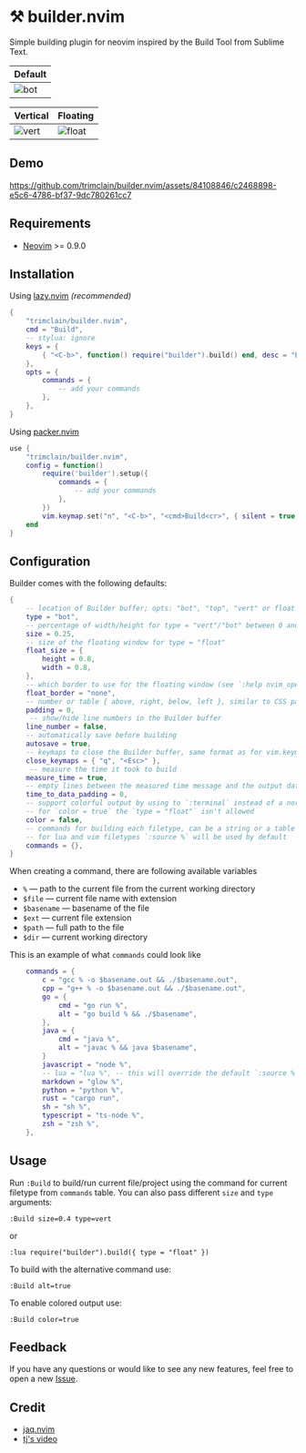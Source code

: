 # ⚒️ builder.nvim
Simple building plugin for neovim inspired by the Build Tool from Sublime Text.

| Default                                                                                                                                                                                                            |
| ------------------------------------------------------------------------------------------------------------------------------------------------------------------------------------------------------------------ |
| ![bot](https://github.com/trimclain/builder.nvim/assets/84108846/21bd3b5e-0e33-4e24-b7a3-fa8f63572ffc)                                                                                                             |

| Vertical                                                                                                | Floating                                                                                                 |
| ------------------------------------------------------------------------------------------------------- | -------------------------------------------------------------------------------------------------------- |
| ![vert](https://github.com/trimclain/builder.nvim/assets/84108846/1e2ee23a-6ad1-4a3a-b8b1-893403f5c01c) | ![float](https://github.com/trimclain/builder.nvim/assets/84108846/6f94dc76-b652-4ac8-b54e-c3d19aaebdaa) |


## Demo

https://github.com/trimclain/builder.nvim/assets/84108846/c2468898-e5c6-4786-bf37-9dc780261cc7


## Requirements
- [Neovim](https://neovim.io) >= 0.9.0


## Installation

Using [lazy.nvim](https://github.com/folke/lazy.nvim) *(recommended)*
```lua
{
    "trimclain/builder.nvim",
    cmd = "Build",
    -- stylua: ignore
    keys = {
        { "<C-b>", function() require("builder").build() end, desc = "Build" }
    },
    opts = {
        commands = {
            -- add your commands
        },
    },
}
```
Using [packer.nvim](https://github.com/wbthomason/packer.nvim)
```lua
use {
    "trimclain/builder.nvim",
    config = function()
        require('builder').setup({
            commands = {
                -- add your commands
            },
        })
        vim.keymap.set("n", "<C-b>", "<cmd>Build<cr>", { silent = true, desc = "Build" })
    end
}
```


## Configuration

Builder comes with the following defaults:
```lua
{
    -- location of Builder buffer; opts: "bot", "top", "vert" or float
    type = "bot",
    -- percentage of width/height for type = "vert"/"bot" between 0 and 1
    size = 0.25,
    -- size of the floating window for type = "float"
    float_size = {
        height = 0.8,
        width = 0.8,
    },
    -- which border to use for the floating window (see `:help nvim_open_win`)
    float_border = "none",
    -- number or table { above, right, below, left }, similar to CSS padding
    padding = 0,
     -- show/hide line numbers in the Builder buffer
    line_number = false,
    -- automatically save before building
    autosave = true,
    -- keymaps to close the Builder buffer, same format as for vim.keymap.set
    close_keymaps = { "q", "<Esc>" },
     -- measure the time it took to build
    measure_time = true,
    -- empty lines between the measured time message and the output data
    time_to_data_padding = 0,
    -- support colorful output by using to `:terminal` instead of a normal nvim buffer;
    -- for `color = true` the `type = "float"` isn't allowed
    color = false,
    -- commands for building each filetype, can be a string or a table { cmd = "cmd", alt = "cmd" }; see below
    -- for lua and vim filetypes `:source %` will be used by default
    commands = {},
}


```
When creating a command, there are following available variables
- `%` — path to the current file from the current working directory
- `$file` — current file name with extension
- `$basename` — basename of the file
- `$ext` — current file extension
- `$path` — full path to the file
- `$dir` — current working directory

This is an example of what `commands` could look like
```lua
    commands = {
        c = "gcc % -o $basename.out && ./$basename.out",
        cpp = "g++ % -o $basename.out && ./$basename.out",
        go = {
            cmd = "go run %",
            alt = "go build % && ./$basename",
        },
        java = {
            cmd = "java %",
            alt = "javac % && java $basename",
        }
        javascript = "node %",
        -- lua = "lua %", -- this will override the default `:source %` for lua files
        markdown = "glow %",
        python = "python %",
        rust = "cargo run",
        sh = "sh %",
        typescript = "ts-node %",
        zsh = "zsh %",
    },
```


## Usage

Run `:Build` to build/run current file/project using the command for current filetype from `commands` table.
You can also pass different `size` and `type` arguments:
```
:Build size=0.4 type=vert
```
or
```
:lua require("builder").build({ type = "float" })
```
To build with the alternative command use:
```
:Build alt=true
```
To enable colored output use:
```
:Build color=true
```


## Feedback

If you have any questions or would like to see any new features, feel free to open a new [Issue](https://github.com/trimclain/builder.nvim/issues).


## Credit

- [jaq.nvim](https://github.com/is0n/jaq-nvim)
- [tj's video](https://www.youtube.com/watch?v=9gUatBHuXE0)
